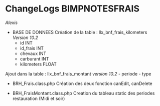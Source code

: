 # ChangeLogs BIMPNOTESFRAIS
*Alexis*

* BASE DE DONNEES
Création de la table : llx_bnf_frais_kilometers *Version 10.2*
	- id INT
	- id_frais INT
	- chevaux INT
	- carburant INT
	- kilometers FLOAT

Ajout dans la table : llx_bnf_frais_montant *version 10.2*
	- periode
	- type

* BRH_Frais.class.php
Création des deux fonction canEdit, canDelete

* BRH_FraisMontant.class.php
Creation du tableau static des periodes restauration (Midi et soir)